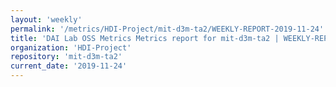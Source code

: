 ```yaml
---
layout: 'weekly'
permalink: '/metrics/HDI-Project/mit-d3m-ta2/WEEKLY-REPORT-2019-11-24'
title: 'DAI Lab OSS Metrics Metrics report for mit-d3m-ta2 | WEEKLY-REPORT-2019-11-24'
organization: 'HDI-Project'
repository: 'mit-d3m-ta2'
current_date: '2019-11-24'
---
```

